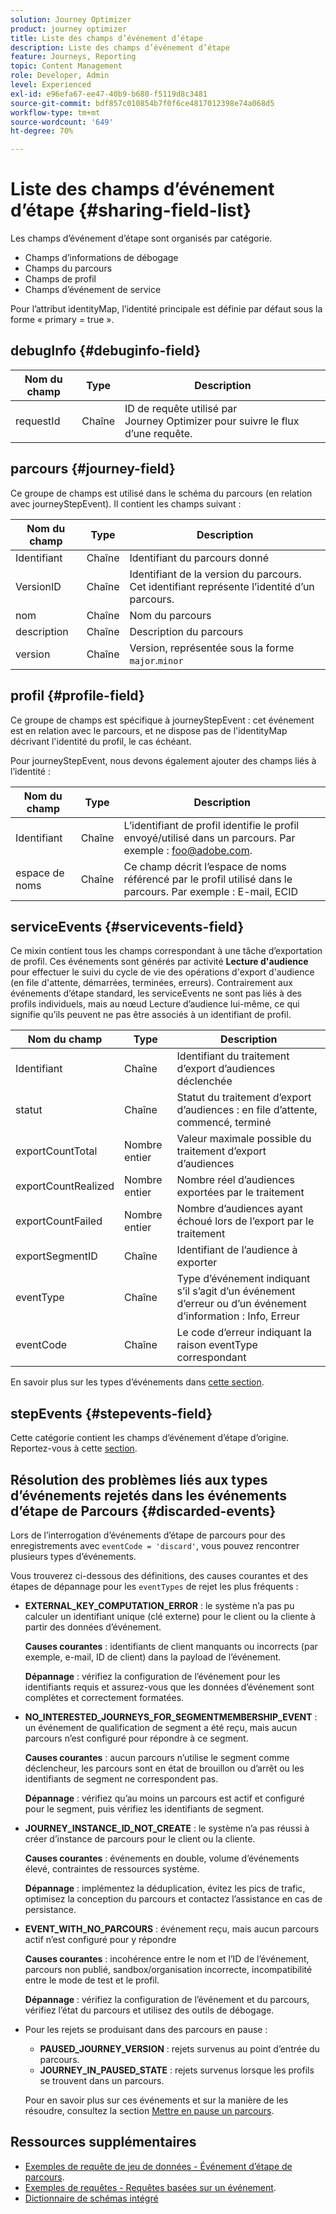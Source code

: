 ```yaml
---
solution: Journey Optimizer
product: journey optimizer
title: Liste des champs d’événement d’étape
description: Liste des champs d’événement d’étape
feature: Journeys, Reporting
topic: Content Management
role: Developer, Admin
level: Experienced
exl-id: e96efa67-ee47-40b9-b680-f5119d8c3481
source-git-commit: bdf857c010854b7f0f6ce4817012398e74a068d5
workflow-type: tm+mt
source-wordcount: '649'
ht-degree: 70%

---
```


# Liste des champs d’événement d’étape {#sharing-field-list}

Les champs d’événement d’étape sont organisés par catégorie.

* Champs d’informations de débogage
* Champs du parcours
* Champs de profil
* Champs d’événement de service

Pour l’attribut identityMap, l’identité principale est définie par défaut sous la forme « primary = true ».

## debugInfo {#debuginfo-field}

| Nom du champ | Type | Description |
|---|---|------------|
| requestId | Chaîne | ID de requête utilisé par Journey Optimizer pour suivre le flux d’une requête. |

## parcours {#journey-field}

Ce groupe de champs est utilisé dans le schéma du parcours (en relation avec journeyStepEvent). Il contient les champs suivant :

| Nom du champ | Type | Description |
|---|---|------------|
| Identifiant | Chaîne | Identifiant du parcours donné |
| VersionID | Chaîne | Identifiant de la version du parcours. Cet identifiant représente l’identité d’un parcours. |
| nom | Chaîne | Nom du parcours |
| description | Chaîne | Description du parcours |
| version | Chaîne | Version, représentée sous la forme `major`.`minor` |

## profil {#profile-field}

Ce groupe de champs est spécifique à journeyStepEvent : cet événement est en relation avec le parcours, et ne dispose pas de l&#39;identityMap décrivant l&#39;identité du profil, le cas échéant.

Pour journeyStepEvent, nous devons également ajouter des champs liés à l’identité :

| Nom du champ | Type | Description |
|---|---|------------|
| Identifiant | Chaîne | L’identifiant de profil identifie le profil envoyé/utilisé dans un parcours. Par exemple : foo@adobe.com. |
| espace de noms | Chaîne | Ce champ décrit l’espace de noms référencé par le profil utilisé dans le parcours. Par exemple : E-mail, ECID |

## serviceEvents {#servicevents-field}

Ce mixin contient tous les champs correspondant à une tâche d’exportation de profil. Ces événements sont générés par activité **Lecture d&#39;audience** pour effectuer le suivi du cycle de vie des opérations d&#39;export d&#39;audience (en file d&#39;attente, démarrées, terminées, erreurs). Contrairement aux événements d’étape standard, les serviceEvents ne sont pas liés à des profils individuels, mais au nœud Lecture d’audience lui-même, ce qui signifie qu’ils peuvent ne pas être associés à un identifiant de profil.

| Nom du champ | Type | Description |
|---|---|------------|
| Identifiant | Chaîne | Identifiant du traitement d’export d’audiences déclenchée |
| statut | Chaîne | Statut du traitement d’export d’audiences : en file d’attente, commencé, terminé |
| exportCountTotal | Nombre entier | Valeur maximale possible du traitement d’export d’audiences |
| exportCountRealized | Nombre entier | Nombre réel d’audiences exportées par le traitement |
| exportCountFailed | Nombre entier | Nombre d’audiences ayant échoué lors de l’export par le traitement |
| exportSegmentID | Chaîne | Identifiant de l’audience à exporter |
| eventType | Chaîne | Type d’événement indiquant s’il s’agit d’un événement d’erreur ou d’un événement d’information : Info, Erreur |
| eventCode | Chaîne | Le code d’erreur indiquant la raison eventType correspondant |

En savoir plus sur les types d’événements dans [cette section](#discarded-events).

## stepEvents {#stepevents-field}

Cette catégorie contient les champs d’événement d’étape d’origine. Reportez-vous à cette [section](../reports/sharing-legacy-fields.md).


## Résolution des problèmes liés aux types d’événements rejetés dans les événements d’étape de Parcours  {#discarded-events}

Lors de l’interrogation d’événements d’étape de parcours pour des enregistrements avec `eventCode = 'discard'`, vous pouvez rencontrer plusieurs types d’événements.

Vous trouverez ci-dessous des définitions, des causes courantes et des étapes de dépannage pour les `eventTypes` de rejet les plus fréquents :

* **EXTERNAL_KEY_COMPUTATION_ERROR** : le système n’a pas pu calculer un identifiant unique (clé externe) pour le client ou la cliente à partir des données d’événement.

  **Causes courantes** : identifiants de client manquants ou incorrects (par exemple, e-mail, ID de client) dans la payload de l’événement.

  **Dépannage** : vérifiez la configuration de l’événement pour les identifiants requis et assurez-vous que les données d’événement sont complètes et correctement formatées.

* **NO_INTERESTED_JOURNEYS_FOR_SEGMENTMEMBERSHIP_EVENT** : un événement de qualification de segment a été reçu, mais aucun parcours n’est configuré pour répondre à ce segment.

  **Causes courantes** : aucun parcours n’utilise le segment comme déclencheur, les parcours sont en état de brouillon ou d’arrêt ou les identifiants de segment ne correspondent pas.

  **Dépannage** : vérifiez qu’au moins un parcours est actif et configuré pour le segment, puis vérifiez les identifiants de segment.

* **JOURNEY_INSTANCE_ID_NOT_CREATE** : le système n’a pas réussi à créer d’instance de parcours pour le client ou la cliente.

  **Causes courantes** : événements en double, volume d’événements élevé, contraintes de ressources système.

  **Dépannage** : implémentez la déduplication, évitez les pics de trafic, optimisez la conception du parcours et contactez l’assistance en cas de persistance.

* **EVENT_WITH_NO_PARCOURS** : événement reçu, mais aucun parcours actif n’est configuré pour y répondre

  **Causes courantes** : incohérence entre le nom et l’ID de l’événement, parcours non publié, sandbox/organisation incorrecte, incompatibilité entre le mode de test et le profil.

  **Dépannage** : vérifiez la configuration de l’événement et du parcours, vérifiez l’état du parcours et utilisez des outils de débogage.

* Pour les rejets se produisant dans des parcours en pause :

   * **PAUSED_JOURNEY_VERSION** : rejets survenus au point d’entrée du parcours.
   * **JOURNEY_IN_PAUSED_STATE** : rejets survenus lorsque les profils se trouvent dans un parcours.

  Pour en savoir plus sur ces événements et sur la manière de les résoudre, consultez la section [Mettre en pause un parcours](../building-journeys/journey-pause.md#troubleshoot-profile-discards-in-paused-journeys).

## Ressources supplémentaires

* [Exemples de requête de jeu de données - Événement d’étape de parcours](../data/datasets-query-examples.md#journey-step-event).
* [Exemples de requêtes - Requêtes basées sur un événement](query-examples.md#event-based-queries).
* [Dictionnaire de schémas intégré](https://experienceleague.adobe.com/tools/ajo-schemas/schema-dictionary.html?lang=fr)


